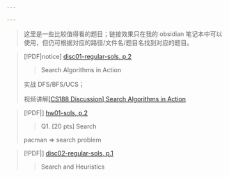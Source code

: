 ```yaml
---

---
```


> 这里是一些比较值得看的题目；链接效果只在我的 obsidian 笔记本中可以使用，但仍可根据对应的路径/文件名/题目名找到对应的题目。

> [!PDF|notice] [disc01-regular-sols, p.2](CS188%20Introduction%20to%20Artificial%20Intelligence/materials/disc&hw/disc01-regular-sols.pdf#page=2&selection=2,0,2,27&color=notice)
> > Search Algorithms in Action
>
> 实战 DFS/BFS/UCS；
> 
> 视频讲解[[CS188 Discussion] Search Algorithms in Action](https://www.youtube.com/watch?v=FLlAqud-_zw&list=PLp8QV47qJEg5QEzQreJyK2ZhE2WRICNt1&index=2&t=6s)

> [!PDF|] [hw01-sols, p.2](course_notes/CS188%20Introduction%20to%20Artificial%20Intelligence/materials/disc&hw/hw01-sols.pdf#page=2&selection=0,19,0,19)
> > Q1. [20 pts] Search
> 
> pacman => search problem

> [!PDF|] [disc02-regular-sols, p.1](course_notes/CS188%20Introduction%20to%20Artificial%20Intelligence/materials/disc&hw/disc02-regular-sols.pdf#page=1&selection=6,1,7,21)
> > Search and Heuristics

